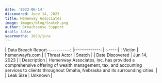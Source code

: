 ```yaml
---
date: '2023-06-14'
discovered: June 14, 2023
title: Hemenway Associates
image: images/blog/Snatch.png
author: Breachsense Support
draft: false
yearmonths: 2023/june
---
```


| Data Breach Report------------:     |:-------------:    | :-----:|
| Victim      | hemenwayfs.com      | 
| Threat Actor      | Snatch      | 
| Date Discovered      | Jun 14, 2023      | 
| Description      | Hemenway Associates, Inc. has provided a comprehensive offering of wealth management, tax, and accounting services to clients throughout Omaha, Nebraska and its surrounding cities.      | 
| Leak Size      | Unknown      | 

